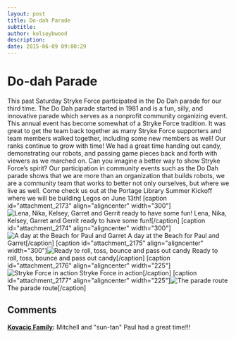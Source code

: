 ```yaml
---
layout: post
title: Do-dah Parade
subtitle:
author: kelseybwood
description:
date: 2015-06-09 09:00:29
---
```


# Do-dah Parade

This past Saturday Stryke Force participated in the Do Dah parade for our third time. The Do Dah parade started in 1981 and is a fun, silly, and innovative parade which serves as a nonprofit community organizing event. This annual event has become somewhat of a Stryke Force tradition. It was great to get the team back together as many Stryke Force supporters and team members walked together, including some new members as well! Our ranks continue to grow with time! We had a great time handing out candy, demonstrating our robots, and passing game pieces back and forth with viewers as we marched on. Can you imagine a better way to show Stryke Force’s spirit? Our participation in community events such as the Do Dah parade shows that we are more than an organization that builds robots, we are a community team that works to better not only ourselves, but where we live as well. Come check us out at the Portage Library Summer Kickoff where we will be building Legos on June 13th! [caption id="attachment_2173" align="aligncenter" width="300"]![Lena, Nika, Kelsey, Garret and Gerrit ready to have some fun!](/wp-content/uploads/2015/06/photo-1-300x225.jpg) Lena, Nika, Kelsey, Garret and Gerrit ready to have some fun![/caption] [caption id="attachment_2174" align="aligncenter" width="300"]![A day at the Beach for Paul and Garret](http://strykeforce.org/wp-content/uploads/2015/06/photo-2-300x225.jpg) A day at the Beach for Paul and Garret[/caption] [caption id="attachment_2175" align="aligncenter" width="300"]![Ready to roll, toss, bounce  and pass out candy](http://strykeforce.org/wp-content/uploads/2015/06/photo-3-300x225.jpg) Ready to roll, toss, bounce and pass out candy[/caption] [caption id="attachment_2176" align="aligncenter" width="225"]![Stryke Force in action](http://strykeforce.org/wp-content/uploads/2015/06/photo-4-225x300.jpg) Stryke Force in action[/caption] [caption id="attachment_2177" align="aligncenter" width="225"]![The parade route](http://strykeforce.org/wp-content/uploads/2015/06/photo-5-225x300.jpg) The parade route[/caption]

## Comments

**[Kovacic Family](#2196 "2015-06-10 16:59:26"):** Mitchell and "sun-tan" Paul had a great time!!!
